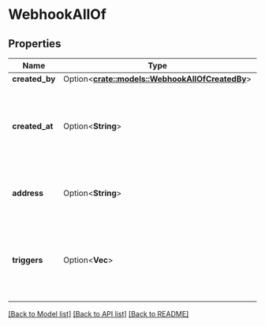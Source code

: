 # WebhookAllOf

## Properties

Name | Type | Description | Notes
------------ | ------------- | ------------- | -------------
**created_by** | Option<[**crate::models::WebhookAllOfCreatedBy**](Webhook_allOf_created_by.md)> |  | [optional]
**created_at** | Option<**String**> | A timestamp identifying the time that the webhook was created. | [optional]
**address** | Option<**String**> | The URL that is notified by this webhook | [optional]
**triggers** | Option<**Vec<String>**> | An array of event names that this webhook is to be triggered for | [optional]

[[Back to Model list]](../README.md#documentation-for-models) [[Back to API list]](../README.md#documentation-for-api-endpoints) [[Back to README]](../README.md)


